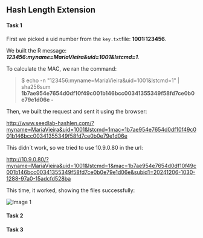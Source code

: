 ## Hash Length Extension

#### Task 1

First we picked a uid number from the ```key.txt```file: **1001:123456**.

We built the R message: ***123456:myname=MariaVieira&uid=1001&lstcmd=1***.

To calculate the MAC, we ran the command:
> $ echo -n "123456:myname=MariaVieira&uid=1001&lstcmd=1" | sha256sum
**1b7ae954e7654d0df10f49c001b146bcc00341355349f58fd7ce0b0e79e1d06e  -**

Then, we built the request and sent it using the browser: 

http://www.seedlab-hashlen.com/?myname=MariaVieira&uid=1001&lstcmd=1mac=1b7ae954e7654d0df10f49c001b146bcc00341355349f58fd7ce0b0e79e1d06e

This didn´t work, so we tried to use 10.9.0.80 in the url:

http://10.9.0.80/?myname=MariaVieira&uid=1001&lstcmd=1&mac=1b7ae954e7654d0df10f49c001b146bcc00341355349f58fd7ce0b0e79e1d06e&subid1=20241206-1030-1288-97a0-15adcfd528ba

This time, it worked, showing the files successfully:


![Image 1](https://git.fe.up.pt/fsi/fsi2425/logs/l05g06/-/raw/main/Images/Task1_LOGBOOK10_2.png)

#### Task 2

#### Task 3